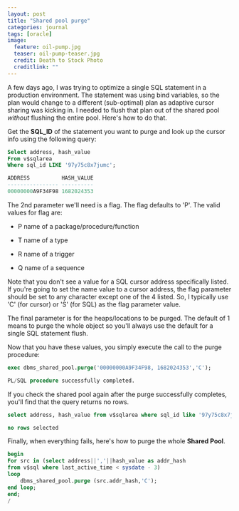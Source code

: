 ```yaml
---
layout: post
title: "Shared pool purge"
categories: journal
tags: [oracle]
image:
  feature: oil-pump.jpg
  teaser: oil-pump-teaser.jpg
  credit: Death to Stock Photo
  creditlink: ""
---
```

A few days ago, I was trying to optimize a single SQL statement in a production environment. The statement was using bind variables, so the plan would change to a different (sub-optimal) plan as adaptive cursor sharing was kicking in. I needed to flush that plan out of the shared pool *without* flushing the entire pool. Here's how to do that.

Get the **SQL_ID** of the statement you want to purge and look up the cursor info using the following query:

``` SQL
Select address, hash_value
From v$sqlarea
Where sql_id LIKE '97y75c8x7jumc';

ADDRESS          HASH_VALUE
---------------- ----------
00000000A9F34F98 1682024353
```

The 2nd parameter we'll need is a flag. The flag defaults to 'P'. The valid values for flag are:

* P name of a package/procedure/function

* T name of a type

* R name of a trigger

* Q name of a sequence

Note that you don't see a value for a SQL cursor address specifically listed. If you're going to set the name value to a cursor address, the flag parameter should be set to any character except one of the 4 listed. So, I typically use 'C' (for cursor) or 'S' (for SQL) as the flag parameter value.

The final parameter is for the heaps/locations to be purged. The default of 1 means to purge the whole object so you'll always use the default for a single SQL statement flush.

Now that you have these values, you simply execute the call to the purge procedure:

``` SQL
exec dbms_shared_pool.purge('00000000A9F34F98, 1682024353','C');

PL/SQL procedure successfully completed.
```

If you check the shared pool again after the purge successfully completes, you'll find that the query returns no rows.

``` SQL
select address, hash_value from v$sqlarea where sql_id like '97y75c8x7jumc';

no rows selected
```

Finally, when everything fails, here's how to purge the whole **Shared Pool**.

``` SQL
begin
For src in (select address||','||hash_value as addr_hash
from v$sql where last_active_time < sysdate - 3)
loop
    dbms_shared_pool.purge (src.addr_hash,'C');
end loop;
end;
/
```
